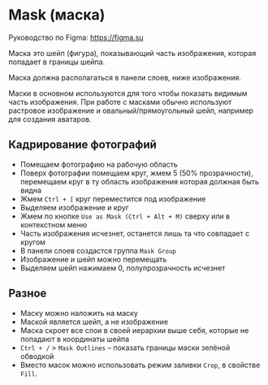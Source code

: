 # Mask (маска)
Руководство по Figma: https://figma.su

Маска это шейп (фигура), показывающий часть изображения, которая попадает в границы шейпа.

Маска должна располагаться в панели слоев, ниже изображения.

Маски в основном используются для того чтобы показать видимым часть изображения. При работе с масками обычно используют растровое изображение и овальный/прямоугольный шейп, например для создания аватаров.

## Кадрирование фотографий
- Помещаем фотографию на рабочую область
- Поверх фотографии помещаем круг, жмем 5 (50% прозрачности), перемещаем круг в ту область изображения которая должная быть видна
- Жмем `Ctrl + [` круг переместится под изображение
- Выделяем изображение и круг
- Жмем по кнопке `Use as Mask (Ctrl + Alt + M)` сверху или в контекстном меню
- Часть изображения исчезнет, останется лишь та что совпадает с кругом
- В панели слоев создастся группа `Mask Group`
- Изображение и шейп можно перемещать
- Выделяем шейп нажимаем 0, полупрозрачность исчезнет

## Разное
- Маску можно наложить на маску
- Маской является шейп, а не изображение
- Маска скроет все слои в своей иерархии выше себя, которые не попадают в координаты шейпа
- `Ctrl + /` > `Mask Outlines` &ndash; показать границы маски зелёной обводкой
- Вместо масок можно использовать режим заливки `Crop`, в свойстве `Fill`.
